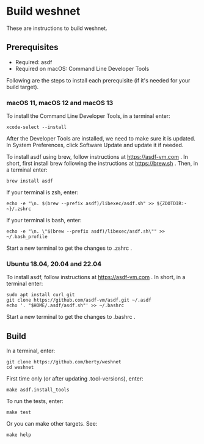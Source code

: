 # Build weshnet

These are instructions to build weshnet.

<!-- markdownlint-disable MD034 -->

## Prerequisites

* Required: asdf
* Required on macOS: Command Line Developer Tools

Following are the steps to install each prerequisite (if it's needed for your
build target).

### macOS 11, macOS 12 and macOS 13

To install the Command Line Developer Tools, in a terminal enter:

    xcode-select --install

After the Developer Tools are installed, we need to make sure it is updated. In
System Preferences, click Software Update and update it if needed.

To install asdf using brew, follow instructions at https://asdf-vm.com . In short,
first install brew following the instructions at https://brew.sh . Then, in
a terminal enter:

    brew install asdf

If your terminal is zsh, enter:

    echo -e "\n. $(brew --prefix asdf)/libexec/asdf.sh" >> ${ZDOTDIR:-~}/.zshrc

If your terminal is bash, enter:

    echo -e "\n. \"$(brew --prefix asdf)/libexec/asdf.sh\"" >> ~/.bash_profile

Start a new terminal to get the changes to .zshrc .

### Ubuntu 18.04, 20.04 and 22.04

To install asdf, follow instructions at https://asdf-vm.com . In short, in
a terminal enter:

    sudo apt install curl git
    git clone https://github.com/asdf-vm/asdf.git ~/.asdf
    echo '. "$HOME/.asdf/asdf.sh"' >> ~/.bashrc

Start a new terminal to get the changes to .bashrc .

## Build

In a terminal, enter:

    git clone https://github.com/berty/weshnet
    cd weshnet

First time only (or after updating .tool-versions), enter:

    make asdf.install_tools

To run the tests, enter:

    make test

Or you can make other targets. See:

    make help
